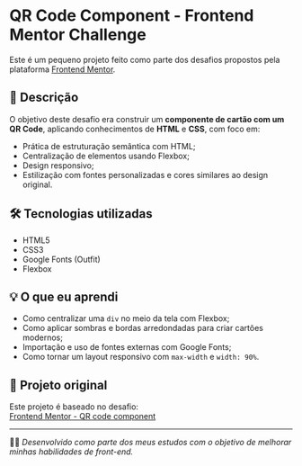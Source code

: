# QR Code Component - Frontend Mentor Challenge

Este é um pequeno projeto feito como parte dos desafios propostos pela plataforma [Frontend Mentor](https://www.frontendmentor.io/).

## 🧠 Descrição

O objetivo deste desafio era construir um **componente de cartão com um QR Code**, aplicando conhecimentos de **HTML** e **CSS**, com foco em:

- Prática de estruturação semântica com HTML;
- Centralização de elementos usando Flexbox;
- Design responsivo;
- Estilização com fontes personalizadas e cores similares ao design original.

## 🛠️ Tecnologias utilizadas

- HTML5
- CSS3
- Google Fonts (Outfit)
- Flexbox

## 💡 O que eu aprendi

- Como centralizar uma `div` no meio da tela com Flexbox;
- Como aplicar sombras e bordas arredondadas para criar cartões modernos;
- Importação e uso de fontes externas com Google Fonts;
- Como tornar um layout responsivo com `max-width` e `width: 90%`.

## 🔗 Projeto original

Este projeto é baseado no desafio:  
[Frontend Mentor - QR code component](https://www.frontendmentor.io/challenges/qr-code-component-iux_sIO_H)

---

👨‍💻 *Desenvolvido como parte dos meus estudos com o objetivo de melhorar minhas habilidades de front-end.*

